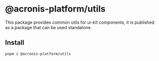 # @acronis-platform/utils

This package provides common utils for ui-kit components, 
it is published as a package that can be used standalone.

## Install

```sh
pnpm i @acronis-platform/utils
```
